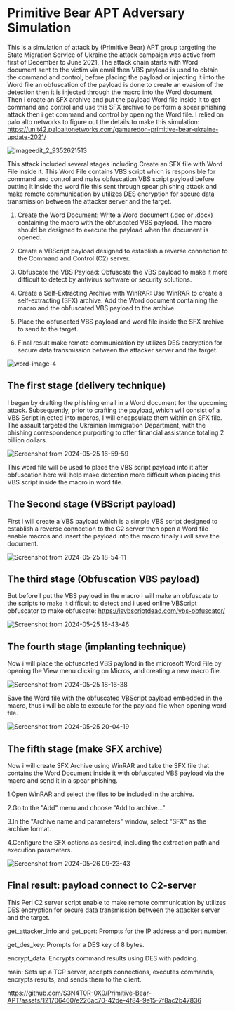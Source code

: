 # Primitive Bear APT Adversary Simulation

This is a simulation of attack by (Primitive Bear) APT group targeting the State Migration Service of Ukraine the attack campaign was active from first of December to June 2021, The attack chain starts with Word document sent to the victim via email then VBS payload is used to obtain the command and control, before placing the payload or injecting it into the Word file an obfuscation of the payload is done to create an evasion of the detection then it is injected through the macro into the Word document Then i create an SFX archive and put the payload Word file inside it to get command and control and use this SFX archive to perform a spear phishing attack then i get command and control by opening the Word file. I relied on palo alto networks to figure out the details to make this simulation: https://unit42.paloaltonetworks.com/gamaredon-primitive-bear-ukraine-update-2021/


![imageedit_2_9352621513](https://github.com/S3N4T0R-0X0/Primitive-Bear-APT/assets/121706460/a715b1e5-5d3f-48af-a749-7651cb857341)

This attack included several stages including Create an SFX file with Word File inside it. This Word File contains VBS script which is responsible for command and control and make obfuscation VBS script payload before putting it inside the word file this sent through spear phishing attack and make remote communication by utilizes DES encryption for secure data transmission between the attacker server and the target.

1. Create the Word Document: Write a Word document (.doc or .docx) containing the macro with the obfuscated VBS payload. The macro should be designed to execute the payload when the document is opened. 

2. Create a VBScript payload designed to establish a reverse connection to the Command and Control (C2) server.

3. Obfuscate the VBS Payload: Obfuscate the VBS payload to make it more difficult to detect by antivirus software or security solutions.

4. Create a Self-Extracting Archive with WinRAR: Use WinRAR to create a self-extracting (SFX) archive.
Add the Word document containing the macro and the obfuscated VBS payload to the archive.

5. Place the obfuscated VBS payload and word file inside the SFX archive to send to the target.

6. Final result make remote communication by utilizes DES encryption for secure data transmission between the attacker server and the target. 


![word-image-4](https://github.com/S3N4T0R-0X0/Primitive-Bear-APT/assets/121706460/9e4ac08a-9ae5-4b39-ad41-ed9d82cc65b6)

## The first stage (delivery technique)

I began by drafting the phishing email in a Word document for the upcoming attack. Subsequently, prior to crafting the payload, which will consist of a VBS Script injected into macros, I will encapsulate them within an SFX file. The assault targeted the Ukrainian Immigration Department, with the phishing correspondence purporting to offer financial assistance totaling 2 billion dollars.

![Screenshot from 2024-05-25 16-59-59](https://github.com/S3N4T0R-0X0/Primitive-Bear-APT/assets/121706460/44745418-6d38-4bcc-bc42-368227fe63c0)

This word file will be used to place the VBS script payload into it after obfuscation here will help make detection more difficult when placing this VBS script inside the macro in word file.

## The Second stage (VBScript payload)

First i will create a VBS payload which is a simple VBS script designed to establish a reverse connection to the C2 server then open a Word file enable macros and insert the payload into the macro finally i will save the document.

![Screenshot from 2024-05-25 18-54-11](https://github.com/S3N4T0R-0X0/Primitive-Bear-APT/assets/121706460/c6389cb6-2d22-44ec-9bac-bb3db6d153d6)


## The third stage (Obfuscation VBS payload)
But before I put the VBS payload in the macro i will make an obfuscate to the scripts to make it difficult to detect and i used online VBScript obfuscator to make obfuscate: https://isvbscriptdead.com/vbs-obfuscator/


![Screenshot from 2024-05-25 18-43-46](https://github.com/S3N4T0R-0X0/Primitive-Bear-APT/assets/121706460/43336935-c058-4f96-9847-478951c6eccc)


## The fourth stage (implanting technique)

Now i will place the obfuscated VBS payload in the microsoft Word File by opening the View menu clicking on Micros, and creating a new macro file.

![Screenshot from 2024-05-25 18-16-38](https://github.com/S3N4T0R-0X0/Primitive-Bear-APT/assets/121706460/34e0bade-fc71-4646-ba23-cad761920f96)

Save the Word file with the obfuscated VBScript payload embedded in the macro, thus i will be able to execute for the payload file when opening word file.

![Screenshot from 2024-05-25 20-04-19](https://github.com/S3N4T0R-0X0/Primitive-Bear-APT/assets/121706460/5dca0cd3-2ef8-483b-bd38-c1b902c0b5e6)

## The fifth stage (make SFX archive)

Now i will create SFX Archive using WinRAR and take the SFX file that contains the Word Document inside it with obfuscated VBS payload via the macro and send it in a  spear phishing.

1.Open WinRAR and select the files to be included in the archive.

2.Go to the "Add" menu and choose "Add to archive..."

3.In the "Archive name and parameters" window, select "SFX" as the archive format.

4.Configure the SFX options as desired, including the extraction path and execution parameters.



![Screenshot from 2024-05-26 09-23-43](https://github.com/S3N4T0R-0X0/Primitive-Bear-APT/assets/121706460/dafe9156-4b6f-4712-97de-cd2d4734439b)

## Final result: payload connect to C2-server

This Perl C2 server script enable to make remote communication by utilizes DES encryption for secure data transmission between the attacker server and the target.

get_attacker_info and get_port: Prompts for the IP address and port number.

get_des_key: Prompts for a DES key of 8 bytes.

encrypt_data: Encrypts command results using DES with padding.

main: Sets up a TCP server, accepts connections, executes commands, encrypts results, and sends them to the client.

https://github.com/S3N4T0R-0X0/Primitive-Bear-APT/assets/121706460/e226ac70-42de-4f84-9e15-7f8ac2b47836



